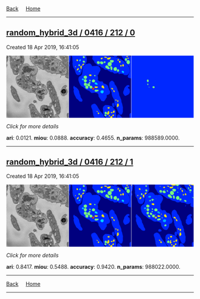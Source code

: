 
[Back](..)&nbsp;&nbsp;&nbsp;&nbsp;&nbsp;[Home](https://leapmanlab.github.io/snapshots)

---

<div class="summary"><a href="0"><h2>random_hybrid_3d / 0416 / 212 / 0</h2></a><p>Created 18 Apr 2019, 16:41:05
</p><a href="0"><img src="0/media/summary.png" align="center"></a><p>
<i>Click for more details</i>
</p></div>

**ari**: 0.0121. **miou**: 0.0888. **accuracy**: 0.4655. **n_params**: 988589.0000. 

---

<div class="summary"><a href="1"><h2>random_hybrid_3d / 0416 / 212 / 1</h2></a><p>Created 18 Apr 2019, 16:41:05
</p><a href="1"><img src="1/media/summary.png" align="center"></a><p>
<i>Click for more details</i>
</p></div>

**ari**: 0.8417. **miou**: 0.5488. **accuracy**: 0.9420. **n_params**: 988022.0000. 

---

[Back](..)&nbsp;&nbsp;&nbsp;&nbsp;&nbsp;[Home](https://leapmanlab.github.io/snapshots)

---
